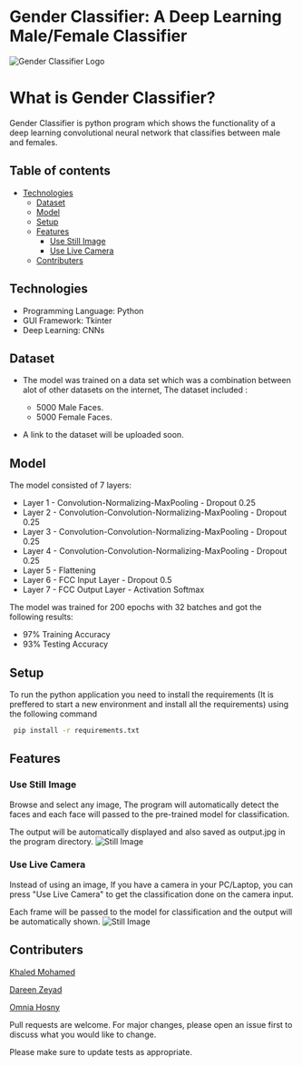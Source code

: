 # Gender Classifier: A Deep Learning Male/Female Classifier

![Gender Classifier Logo](https://user-images.githubusercontent.com/25768661/128627699-8a60f06d-8719-4a64-a2c1-9222cdc36a13.png)

# What is Gender Classifier? 
Gender Classifier is python program which shows the functionality of a deep learning convolutional neural network that classifies between male and females.

## Table of contents
* [Technologies](#technologies)
  * [Dataset](#dataset)
  * [Model](#model)
  * [Setup](#setup)
  * [Features](#features)
    + [Use Still Image](#use-still-image)
    + [Use Live Camera](#use-live-camera)
  * [Contributers](#contributers)

## Technologies
* Programming Language: Python 
* GUI Framework: Tkinter
* Deep Learning: CNNs

## Dataset
* The model was trained on a data set which was a combination between alot of other datasets on the internet, The dataset included :
  * 5000 Male Faces.
  * 5000 Female Faces.

* A link to the dataset will be uploaded soon.
## Model
The model consisted of 7 layers:
* Layer 1 - Convolution-Normalizing-MaxPooling - Dropout 0.25
* Layer 2 - Convolution-Convolution-Normalizing-MaxPooling - Dropout 0.25
* Layer 3 - Convolution-Convolution-Normalizing-MaxPooling - Dropout 0.25
* Layer 4 - Convolution-Convolution-Normalizing-MaxPooling - Dropout 0.25
* Layer 5 - Flattening
* Layer 6 - FCC Input Layer - Dropout 0.5
* Layer 7 - FCC Output Layer - Activation Softmax

The model was trained for 200 epochs with 32 batches and got the following results:
* 97% Training Accuracy
* 93% Testing Accuracy

## Setup

To run the python application you need to install the requirements (It is preffered to start a new environment and install all the requirements) using the following command

```bash
 pip install -r requirements.txt
```



## Features
### Use Still Image
Browse and select any image, The program will automatically detect the faces and each face will passed to the pre-trained model for classification.

The output will be automatically displayed and also saved as output.jpg in the program directory.
![Still Image](https://user-images.githubusercontent.com/25768661/128628260-2ff43600-1fba-4f48-8717-1cc643d43f1b.gif)
### Use Live Camera
Instead of using an image, If you have a camera in your PC/Laptop, you can press "Use Live Camera" to get the classification done on the camera input.

Each frame will be passed to the model for classification and the output will be automatically shown.
![Still Image](https://user-images.githubusercontent.com/25768661/128628260-2ff43600-1fba-4f48-8717-1cc643d43f1b.gif)

## Contributers
[Khaled Mohamed](https://github.com/Khaledmohamedrefaat)

[Dareen Zeyad](https://github.com/DareenZeyad)

[Omnia Hosny](https://github.com/OmniaHQ)

Pull requests are welcome. For major changes, please open an issue first to discuss what you would like to change.

Please make sure to update tests as appropriate.

